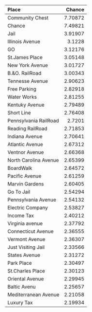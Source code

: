 |Place  |Chance|
:---|---:
|Community Chest | 7.70872|
|Chance | 7.49821|
|Jail | 3.91907|
|Illinois Avenue | 3.1228|
|GO | 3.12176|
|St.James Place | 3.05148|
|New York Avenue | 3.01727|
|B.&O. RailRoad | 3.00343|
|Tennesse Avenue | 2.90623|
|Free Parking | 2.82918|
|Water Works | 2.81255|
|Kentuky Avenue | 2.79489|
|Short Line | 2.76408|
|Pennsylvania RailRoad | 2.7201|
|Reading RailRoad | 2.71853|
|Indiana Avenue | 2.70641|
|Atlantic Avenue | 2.67312|
|Ventnor Avenue | 2.66368|
|North Carolina Avenue | 2.65399|
|BoardWalk | 2.64572|
|Pacific Avenue | 2.61259|
|Marvin Gardens | 2.60405|
|Go To Jail | 2.54294|
|Pennsylvania Avenue | 2.54132|
|Electric Company | 2.53827|
|Income Tax | 2.40212|
|Virginia avenue | 2.37792|
|Connecticut Avenue | 2.36555|
|Vermont Avenue | 2.36307|
|Just Visiting Jail | 2.33566|
|States Avenue | 2.31272|
|Park Place | 2.30497|
|St.Charles Place | 2.30123|
|Oriental Avenue | 2.29945|
|Baltic Avenu | 2.25657|
|Mediterranean Avenue | 2.21058|
|Luxury Tax | 2.19934|
